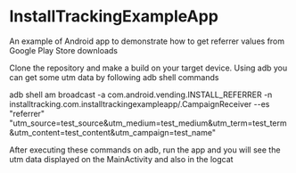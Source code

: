 # InstallTrackingExampleApp
An example of Android app to demonstrate how to get referrer values from Google Play Store downloads

Clone the repository and make a build on your target device.
Using adb you can get some utm data by following adb shell commands

adb shell
am broadcast -a com.android.vending.INSTALL_REFERRER -n installtracking.com.installtrackingexampleapp/.CampaignReceiver --es "referrer" "utm_source=test_source&utm_medium=test_medium&utm_term=test_term&utm_content=test_content&utm_campaign=test_name"

After executing these commands on adb, run the app and you will see the utm data displayed on the MainActivity and also in the logcat
